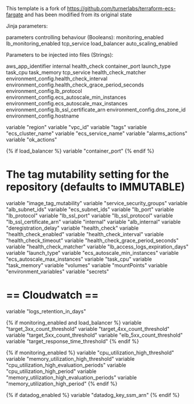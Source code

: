 This template is a fork of https://github.com/turnerlabs/terraform-ecs-fargate and has been modified from its original state


Jinja parameters:


parameters controlling behaviour (Booleans):
monitoring_enabled
lb_monitoring_enabled
tcp_service
load_balancer
auto_scaling_enabled

Parameters to be injected into files (Strings):

aws_app_identifier
internal
health_check
container_port
launch_type
task_cpu
task_memory
tcp_service 
health_check_matcher
environment_config.health_check_interval
environment_config.health_check_grace_period_seconds
environment_config.lb_protocol
environment_config.ecs_autoscale_min_instances
environment_config.ecs_autoscale_max_instances
environment_config.lb_ssl_certificate_arn
environment_config.dns_zone_id
environment_config.hostname



variable "region" 
variable "vpc_id" 
variable "tags" 
variable "ecs_cluster_name" 
variable "ecs_service_name"
variable "alarms_actions" 
variable "ok_actions" 

{% if load_balancer %}
variable "container_port" 
{% endif %}

# The tag mutability setting for the repository (defaults to IMMUTABLE)
variable "image_tag_mutability" 
variable "service_security_groups"
variable "alb_subnet_ids" 
variable "ecs_subnet_ids" 
variable "lb_port" 
variable "lb_protocol" 
variable "lb_ssl_port" 
variable "lb_ssl_protocol" 
variable "lb_ssl_certificate_arn" 
variable "internal" 
variable "alb_internal" 
variable "deregistration_delay" 
variable "health_check"
variable "health_check_enabled"
variable "health_check_interval" 
variable "health_check_timeout" 
variable "health_check_grace_period_seconds" 
variable "health_check_matcher" 
variable "lb_access_logs_expiration_days" 
variable "launch_type" 
variable "ecs_autoscale_min_instances" 
variable "ecs_autoscale_max_instances" 
variable "task_cpu" 
variable "task_memory" 
variable "volumes"
variable "mountPoints" 
variable "environment_variables" 
variable "secrets"

# == Cloudwatch ==

variable "logs_retention_in_days"

{% if monitoring_enabled and load_balancer %}
variable "target_3xx_count_threshold"
variable "target_4xx_count_threshold" 
variable "target_5xx_count_threshold" 
variable "elb_5xx_count_threshold" 
variable "target_response_time_threshold" 
{% endif %}

{% if monitoring_enabled %}
variable "cpu_utilization_high_threshold"
variable "memory_utilization_high_threshold" 
variable "cpu_utilization_high_evaluation_periods"
variable "cpu_utilization_high_period" 
variable "memory_utilization_high_evaluation_periods"
variable "memory_utilization_high_period" 
{% endif %}

{% if datadog_enabled %}
variable "datadog_key_ssm_arn" 
{% endif %}